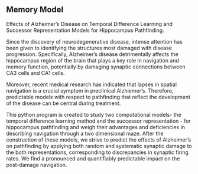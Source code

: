 ## Memory Model

Effects of Alzheimer’s Disease on Temporal Difference Learning and Successor Representation Models for Hippocampus Pathfinding.

Since the discovery of neurodegenerative disease, intense attention has been given to identifying the structures most damaged with disease progression. Specifically, Alzheimer’s disease detrimentally affects the hippocampus region of the brain that plays a key role in navigation and memory function, potentially by damaging synaptic connections between CA3 cells and CA1 cells. 

Moreover, recent medical research has indicated that lapses in spatial navigation is a crucial symptom in preclinical Alzhiemer’s. Therefore, predictable models with respect to pathfinding that reflect the development of the disease can be
central during treatment. 

This python program is created to study two computational models- the temporal difference learning method and the successor representation - for hippocampus pathfinding and weigh their advantages and deficiencies in describing navigation through a two dimensional maze. After the construction of these models, we strive to predict the effects of Alzheimer’s on pathfinding by applying both random and systematic synaptic damage to the both representations, corresponding to discrepancies in synaptic firing rates. We find a pronounced and quantifiably predictable impact on the post-damage navigation.